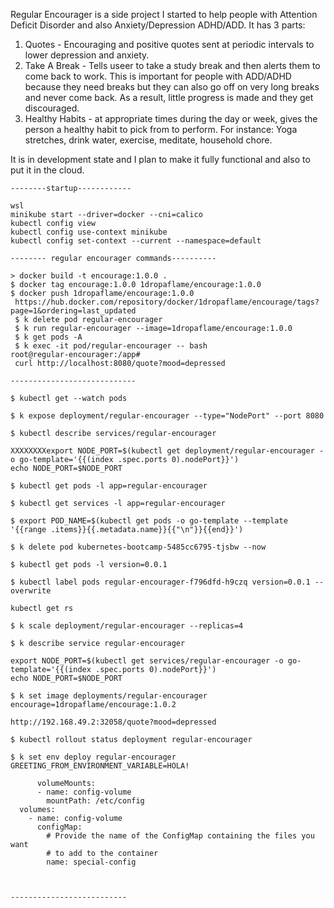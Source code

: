 Regular Encourager is a side project I started to help people with Attention Deficit Disorder and also Anxiety/Depression ADHD/ADD.
It has 3 parts:
1) Quotes - Encouraging and positive quotes sent at periodic intervals to lower depression and anxiety.
2) Take A Break - Tells useer to take a study break and then alerts them to come back to work. This is important for people with ADD/ADHD because they need breaks but they can also go off on very long breaks and never come back. As a result, little progress is made and they get discouraged.
3) Healthy Habits - at appropriate times during the day or week, gives the person a healthy habit to pick from to perform. For instance: Yoga stretches, drink water, exercise, meditate, household chore.

It is in development state and I plan to make it fully functional and also to put it in the cloud.


```# regular-encourager
--------startup------------

wsl
minikube start --driver=docker --cni=calico
kubectl config view
kubectl config use-context minikube
kubectl config set-context --current --namespace=default

-------- regular encourager commands----------

> docker build -t encourage:1.0.0 .
$ docker tag encourage:1.0.0 1dropaflame/encourage:1.0.0
$ docker push 1dropaflame/encourage:1.0.0
 https://hub.docker.com/repository/docker/1dropaflame/encourage/tags?page=1&ordering=last_updated
 $ k delete pod regular-encourager
 $ k run regular-encourager --image=1dropaflame/encourage:1.0.0
 $ k get pods -A
 $ k exec -it pod/regular-encourager -- bash
root@regular-encourager:/app#
 curl http://localhost:8080/quote?mood=depressed

----------------------------

$ kubectl get --watch pods

$ k expose deployment/regular-encourager --type="NodePort" --port 8080

$ kubectl describe services/regular-encourager

XXXXXXXXexport NODE_PORT=$(kubectl get deployment/regular-encourager -o go-template='{{(index .spec.ports 0).nodePort}}')
echo NODE_PORT=$NODE_PORT

$ kubectl get pods -l app=regular-encourager

$ kubectl get services -l app=regular-encourager

$ export POD_NAME=$(kubectl get pods -o go-template --template '{{range .items}}{{.metadata.name}}{{"\n"}}{{end}}')

$ k delete pod kubernetes-bootcamp-5485cc6795-tjsbw --now

$ kubectl get pods -l version=0.0.1

$ kubectl label pods regular-encourager-f796dfd-h9czq version=0.0.1 --overwrite

kubectl get rs

$ k scale deployment/regular-encourager --replicas=4

$ k describe service regular-encourager

export NODE_PORT=$(kubectl get services/regular-encourager -o go-template='{{(index .spec.ports 0).nodePort}}')
echo NODE_PORT=$NODE_PORT

$ k set image deployments/regular-encourager encourage=1dropaflame/encourage:1.0.2

http://192.168.49.2:32058/quote?mood=depressed

$ kubectl rollout status deployment regular-encourager

$ k set env deploy regular-encourager GREETING_FROM_ENVIRONMENT_VARIABLE=HOLA!

      volumeMounts:
      - name: config-volume
        mountPath: /etc/config
  volumes:
    - name: config-volume
      configMap:
        # Provide the name of the ConfigMap containing the files you want
        # to add to the container
        name: special-config



--------------------------
















```
